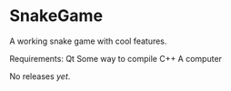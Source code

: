 # SnakeGame
A working snake game with cool features.

Requirements:
Qt
Some way to compile C++
A computer

No releases *yet*.
